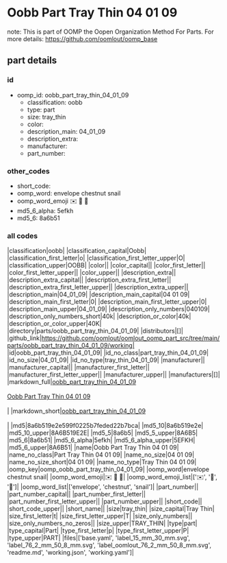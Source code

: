# Oobb Part Tray Thin 04 01 09  

note: This is part of OOMP the Oopen Organization Method For Parts. For more details: https://github.com/oomlout/oomp_base

##  part details





### id
* oomp_id: oobb_part_tray_thin_04_01_09
  * classification: oobb
  * type: part
  * size: tray_thin
  * color: 
  * description_main: 04_01_09
  * description_extra: 
  * manufacturer: 
  * part_number: 

### other_codes
* short_code: 
* oomp_word: envelope chestnut snail
* oomp_word_emoji :envelope: :chestnut: :snail:
* md5_6_alpha: 5efkh
* md5_6: 8a6b51

### all codes 
|classification|oobb|
|classification_capital|Oobb|
|classification_first_letter|o|
|classification_first_letter_upper|O|
|classification_upper|OOBB|
|color||
|color_capital||
|color_first_letter||
|color_first_letter_upper||
|color_upper||
|description_extra||
|description_extra_capital||
|description_extra_first_letter||
|description_extra_first_letter_upper||
|description_extra_upper||
|description_main|04_01_09|
|description_main_capital|04 01 09|
|description_main_first_letter|0|
|description_main_first_letter_upper|0|
|description_main_upper|04_01_09|
|description_only_numbers|040109|
|description_only_numbers_short|40k|
|description_or_color|40k|
|description_or_color_upper|40K|
|directory|parts/oobb_part_tray_thin_04_01_09|
|distributors|[]|
|github_link|https://github.com/oomlout/oomlout_oomp_part_src/tree/main/parts/oobb_part_tray_thin_04_01_09/working|
|id|oobb_part_tray_thin_04_01_09|
|id_no_class|part_tray_thin_04_01_09|
|id_no_size|04_01_09|
|id_no_type|tray_thin_04_01_09|
|manufacturer||
|manufacturer_capital||
|manufacturer_first_letter||
|manufacturer_first_letter_upper||
|manufacturer_upper||
|manufacturers|[]|
|markdown_full|[oobb_part_tray_thin_04_01_09](https://github.com/oomlout/oomlout_oomp_part_src/tree/main/parts/oobb_part_tray_thin_04_01_09/working)<br>[](https://github.com/oomlout/oomlout_oomp_part_src/tree/main/parts/oobb_part_tray_thin_04_01_09/working)<br>[Oobb Part Tray Thin 04 01 09](https://github.com/oomlout/oomlout_oomp_part_src/tree/main/parts/oobb_part_tray_thin_04_01_09/working)<br><br>|
|markdown_short|[oobb_part_tray_thin_04_01_09](https://github.com/oomlout/oomlout_oomp_part_src/tree/main/parts/oobb_part_tray_thin_04_01_09/working)<br><br>|
|md5|8a6b519e2e599f0225b7feded22b7bca|
|md5_10|8a6b519e2e|
|md5_10_upper|8A6B519E2E|
|md5_5|8a6b5|
|md5_5_upper|8A6B5|
|md5_6|8a6b51|
|md5_6_alpha|5efkh|
|md5_6_alpha_upper|5EFKH|
|md5_6_upper|8A6B51|
|name|Oobb Part Tray Thin 04 01 09|
|name_no_class|Part Tray Thin 04 01 09|
|name_no_size|04 01 09|
|name_no_size_short|04 01 09|
|name_no_type|Tray Thin 04 01 09|
|oomp_key|oomp_oobb_part_tray_thin_04_01_09|
|oomp_word|envelope chestnut snail|
|oomp_word_emoji|:envelope: :chestnut: :snail:|
|oomp_word_emoji_list|[':envelope:', ':chestnut:', ':snail:']|
|oomp_word_list|['envelope', 'chestnut', 'snail']|
|part_number||
|part_number_capital||
|part_number_first_letter||
|part_number_first_letter_upper||
|part_number_upper||
|short_code||
|short_code_upper||
|short_name||
|size|tray_thin|
|size_capital|Tray Thin|
|size_first_letter|t|
|size_first_letter_upper|T|
|size_only_numbers||
|size_only_numbers_no_zeros||
|size_upper|TRAY_THIN|
|type|part|
|type_capital|Part|
|type_first_letter|p|
|type_first_letter_upper|P|
|type_upper|PART|
|files|['base.yaml', 'label_15_mm_30_mm.svg', 'label_76_2_mm_50_8_mm.svg', 'label_oomlout_76_2_mm_50_8_mm.svg', 'readme.md', 'working.json', 'working.yaml']|
